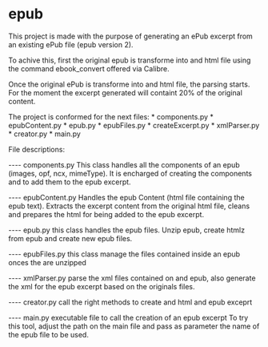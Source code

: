 epub
====
This project is made with the purpose of generating an ePub excerpt from an
existing ePub file (epub version 2).

To achive this, first the original epub is transforme into and html file using
the command ebook_convert offered via Calibre.

Once the original ePub is transforme into and html file, the parsing starts.
For the moment the excerpt generated will containt 20% of the original content.

The project is conformed for the next files:
    * components.py
    * epubContent.py
    * epub.py
    * epubFiles.py
    * createExcerpt.py
    * xmlParser.py
    * creator.py
    * main.py

File descriptions:

---- components.py
    This class handles all the components of an epub (images, opf, ncx, mimeType).
    It is encharged of creating the components and to add them to the epub excerpt.
    
---- epubContent.py
    Handles the epub Content (html file containing the epub text). 
    Extracts the excerpt content from the original html file, 
    cleans and prepares the html for being added to the epub excerpt.

---- epub.py
    this class handles the epub files. Unzip epub, create htmlz from epub
    and create new epub files.
    
---- epubFiles.py
    this class manage the files contained inside an epub onces the are unzipped
    
---- xmlParser.py
    parse the xml files contained on and epub, also generate the xml for the
    epub excerpt based on the originals files.

---- creator.py
    call the right methods to create and html and epub exceprt

---- main.py
    executable file to call the creation of an epub excerpt
    To try this tool, adjust the path on the main file and pass as parameter the
    name of the epub file to be used.


    
    
